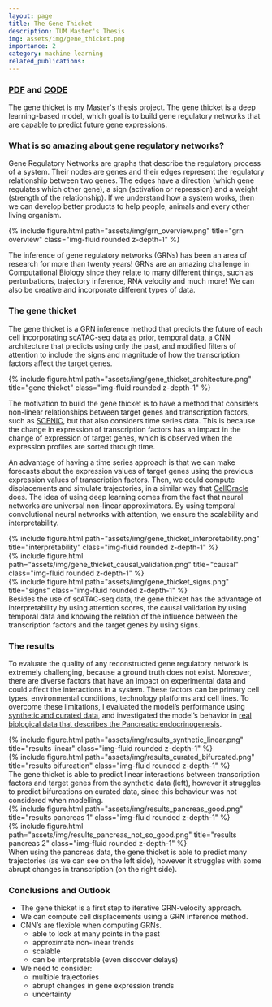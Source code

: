 ```yaml
---
layout: page
title: The Gene Thicket
description: TUM Master's Thesis
img: assets/img/gene_thicket.png
importance: 2
category: machine learning
related_publications:
---
```



### <a href="https://loremendez.github.io/assets/pdf/Inference_of_Gene_Regulatory_Networks.pdf">PDF</a>  and <a href="https://github.com/loremendez/The-Gene-Thicket">CODE</a>

The gene thicket is my Master's thesis project. The gene thicket is a deep learning-based model, which goal is to build gene regulatory networks that are capable to predict future gene expressions.

### What is so amazing about gene regulatory networks?

Gene Regulatory Networks are graphs that describe the regulatory process of a system. Their nodes are genes and their edges represent the regulatory relationship between two genes. The edges have a direction (which gene regulates which other gene), a sign (activation or repression) and a weight (strength of the relationship). If we understand how a system works, then we can develop better products to help people, animals and every other living organism.

<div class="row">
    <div class="col-sm mt-3 mt-md-0">
        {% include figure.html path="assets/img/grn_overview.png" title="grn overview" class="img-fluid rounded z-depth-1" %}
    </div>
</div>

The inference of gene regulatory networks (GRNs) has been an area of research for more than twenty years! GRNs are an amazing challenge in Computational Biology since they relate to many different things, such as perturbations, trajectory inference, RNA velocity and much more! We can also be creative and incorporate different types of data.

### The gene thicket

The gene thicket is a GRN inference method that predicts the future of each cell incorporating scATAC-seq data as prior, temporal data, a CNN architecture that predicts using only the past, and modified filters of attention to include the signs and magnitude of how the transcription factors affect the target genes.

<div class="row">
    <div class="col-sm mt-3 mt-md-0">
        {% include figure.html path="assets/img/gene_thicket_architecture.png" title="gene thicket" class="img-fluid rounded z-depth-1" %}
    </div>
</div>

The motivation to build the gene thicket is to have a method that considers non-linear relationships between target genes and transcription factors, such as <a href="https://github.com/aertslab/pySCENIC">SCENIC</a>, but that also considers time series data. This is because the change in expression of transcription factors has an impact in the change of expression of target genes, which is observed when the expression profiles are sorted through time.


An advantage of having a time series approach is that we can make forecasts about the expression values of target genes using the previous expression values of transcription factors. Then, we could compute displacements and simulate trajectories, in a similar way that <a href="https://github.com/morris-lab/CellOracle ">CellOracle</a> does.
The idea of using deep learning comes from the fact that neural networks are universal non-linear approximators. By using temporal convolutional neural networks with attention, we ensure the scalability and interpretability.

<div class="row">
    <div class="col-sm mt-3 mt-md-0">
        {% include figure.html path="assets/img/gene_thicket_interpretability.png" title="interpretability" class="img-fluid rounded z-depth-1" %}
    </div>
    <div class="col-sm mt-3 mt-md-0">
        {% include figure.html path="assets/img/gene_thicket_causal_validation.png" title="causal" class="img-fluid rounded z-depth-1" %}
    </div>
    <div class="col-sm mt-3 mt-md-0">
        {% include figure.html path="assets/img/gene_thicket_signs.png" title="signs" class="img-fluid rounded z-depth-1" %}
    </div>
</div>
<div class="caption">
    Besides the use of scATAC-seq data, the gene thicket has the advantage of interpretability by using attention scores, the causal validation by using temporal data and knowing the relation of the influence between the transcription factors and the target genes by using signs.
</div>

### The results

To evaluate the quality of any reconstructed gene regulatory network is extremely challenging, because a ground truth does not exist. Moreover, there are diverse factors that have an impact on experimental data and could affect the interactions in a system. These factors can be primary cell types, environmental conditions, technology platforms and cell lines. To overcome these limitations, I evaluated the model’s performance using <a href="https://www.biorxiv.org/content/10.1101/642926v3">synthetic and curated data</a>, and investigated the model’s behavior in <a href="https://pubmed.ncbi.nlm.nih.gov/31160421/">real biological data that describes the Pancreatic endocrinogenesis</a>.

<div class="row justify-content-sm-center">
    <div class="col-sm-8 mt-3 mt-md-0">
        {% include figure.html path="assets/img/results_synthetic_linear.png" title="results linear" class="img-fluid rounded z-depth-1" %}
    </div>
    <div class="col-sm-4 mt-3 mt-md-0">
        {% include figure.html path="assets/img/results_curated_bifurcated.png" title="results bifurcation" class="img-fluid rounded z-depth-1" %}
    </div>
</div>
<div class="caption">
    The gene thicket is able to predict linear interactions between transcription factors and target genes from the synthetic data (left), however it struggles to predict bifurcations on curated data, since this behaviour was not considered when modelling.
</div>

<div class="row">
    <div class="col-sm mt-3 mt-md-0">
        {% include figure.html path="assets/img/results_pancreas_good.png" title="results pancreas 1" class="img-fluid rounded z-depth-1" %}
    </div>
    <div class="col-sm mt-3 mt-md-0">
        {% include figure.html path="assets/img/results_pancreas_not_so_good.png" title="results pancreas 2" class="img-fluid rounded z-depth-1" %}
    </div>
</div>
<div class="caption">
    When using the pancreas data, the gene thicket is able to predict many trajectories (as we can see on the left side), however it struggles with some abrupt changes in transcription (on the right side).
</div>

### Conclusions and Outlook

* The gene thicket is a first step to iterative GRN-velocity approach.
* We can compute cell displacements using a GRN inference method.
* CNN’s are flexible when computing GRNs.
    * able to look at many points in the past
    * approximate non-linear trends
    * scalable
    * can be interpretable (even discover delays)
* We need to consider:
    * multiple trajectories
    * abrupt changes in gene expression trends
    * uncertainty

